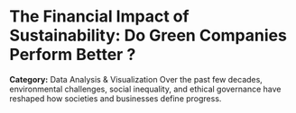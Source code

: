 # The Financial Impact of Sustainability: Do Green Companies Perform Better ?
**Category:** Data Analysis & Visualization
Over the past few decades, environmental challenges, social inequality, and ethical governance have reshaped how societies and businesses define progress.
